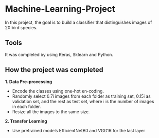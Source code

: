 # Machine-Learning-Project
In this project, the goal is to build a classifier that distinguishes images of 20 bird species. 

## Tools
It was completed by using Keras, Sklearn and Python.

## How the project was completed
**1. Data Pre-processing**
  - Encode the classes using one-hot en-coding.
  - Randomly select 0.7i images from each folder as training set, 0.15i as validation set, and the rest as test set, where i is the number of images in each folder.
  - Resize all the images to the same size.
  
**2. Transfer Learning**
  - Use pretrained models EfficientNetB0 and VGG16 for the last layer





